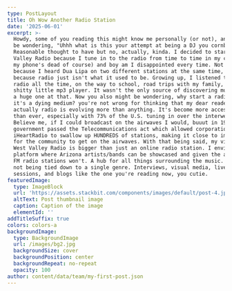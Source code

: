 ```yaml
---
type: PostLayout
title: Oh Wow Another Radio Station
date: '2025-06-01'
excerpt: >-
  Howdy, some of you reading this might know me personally (or not), and might
  be wondering, "Uhhh what is this your attempt at being a DJ you cornball"
  Reasonable thought to have but no, actually, kinda. I decided to start West
  Valley Radio because I tune in to the radio from time to time in my car (when
  my phone's dead of course) and boy am I disappointed every time. Not just
  because I heard Dua Lipa on two different stations at the same time, but
  because radio just isn't what it used to be. Growing up, I listened to the
  radio all the time, on the way to school, road trips with my family, even on a
  shitty little mp3 player. It wasn't the only source of discovering music, but
  a huge one at that. Now you also might be wondering, why start a radio station
  it's a dying medium? you're not wrong for thinking that my dear reader,
  actually radio is evolving more than anything. It's become more accessable
  than ever, especially with 73% of the U.S. tuning in over the interwebs.
  Believe me, if I could broadcast on the airwaves I would, buuut in 1996 the
  government passed the Telecommunications act which allowed corporations like
  iHeartRadio to swallow up HUNDREDS of stations, making it close to impossible
  for the community to get on the airwaves. With that being said, my vision for
  West Valley Radio is bigger than just an online radio station. I envision a
  platform where Arizona artists/bands can be showcased and given the attention
  FM radio stations won't. A hub for all things surrounding the music. All while
  not being tied down to a single genre. Interviews, visual media, live
  sessions, and blogs like the one you're reading now, you cutie. 
featuredImage:
  type: ImageBlock
  url: 'https://assets.stackbit.com/components/images/default/post-4.jpeg'
  altText: Post thumbnail image
  caption: Caption of the image
  elementId: ''
addTitleSuffix: true
colors: colors-a
backgroundImage:
  type: BackgroundImage
  url: /images/bg2.jpg
  backgroundSize: cover
  backgroundPosition: center
  backgroundRepeat: no-repeat
  opacity: 100
author: content/data/team/my-first-post.json
---
```

